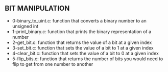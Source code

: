 ## BIT MANIPULATION

* 0-binary_to_uint.c: function that converts a binary number to an unsigned int
* 1-print_binary.c: function that prints the binary representation of a number
* 2-get_bit.c: function that returns the value of a bit at a given index
* 3-set_bit.c: function that sets the value of a bit to 1 at a given index
* 4-clear_bit.c: function that sets the value of a bit to 0 at a given index
* 5-flip_bits.c: function that returns the number of bits you would need to flip to get from one number to another
